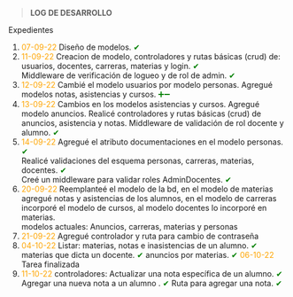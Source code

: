 > **LOG DE DESARROLLO**

Expedientes
  1. <span style="color:orange">07-09-22</span> Diseño de modelos. <span style="color:green">✔</span>
  2. <span style="color:orange">11-09-22</span> Creacion de modelo, controladores y rutas básicas (crud) de: <br>
  usuarios, docentes, carreras, materias y login. <span style="color:green">✔</span> <br>
  Middleware de verificación de logueo y de rol de admin. <span style="color:green">✔</span> 
  3. <span style="color:orange">12-09-22</span> Cambié el modelo usuarios por modelo personas. Agregué modelos notas, asistencias y cursos. <span style="color:green">➕➖</span>
  4. <span style="color:orange">13-09-22</span> Cambios en los modelos asistencias y cursos. Agregué modelo anuncios. Realicé controladores y rutas básicas (crud) de anuncios, asistencia y notas. Middleware de validación de rol docente y alumno. <span style="color:green">✔</span>
  5. <span style="color:orange">14-09-22</span> Agregué el atributo documentaciones en el modelo personas. <span style="color:green">✔</span><br>
  Realicé validaciones del esquema personas, carreras, materias, docentes. <span style="color:green">✔</span><br>
  Creé un middleware para validar roles AdminDocentes. <span style="color:green">✔</span>
  6. <span style="color:orange">20-09-22</span> Reemplanteé el modelo de la bd, en el modelo de materias agregué notas y asistencias de los alumnos, en el modelo de carreras incorporé el modelo de cursos, al modelo docentes lo incorporé en materias. <br>
  modelos actuales: Anuncios, carreras, materias y personas
  7. <span style="color:orange">21-09-22</span> Agregué controlador y ruta para cambio de contraseña
  8. <span style="color:orange">04-10-22</span> Listar:
    materias, notas e inasistencias de un alumno. <span style="color:green">✔</span>
    materias que dicta un docente. <span style="color:green">✔</span>
    anuncios por materias. <span style="color:green">✔</span>
    <span style="color:orange">06-10-22</span> Tarea finalizada
  9. <span style="color:orange">11-10-22</span> controladores:
  Actualizar una nota específica de un alumno. <span style="color:green">✔</span>
  Agregar una nueva nota a un alumno . <span style="color:green">✔</span>
  Ruta para agregar una nota. <span style="color:green">✔</span>